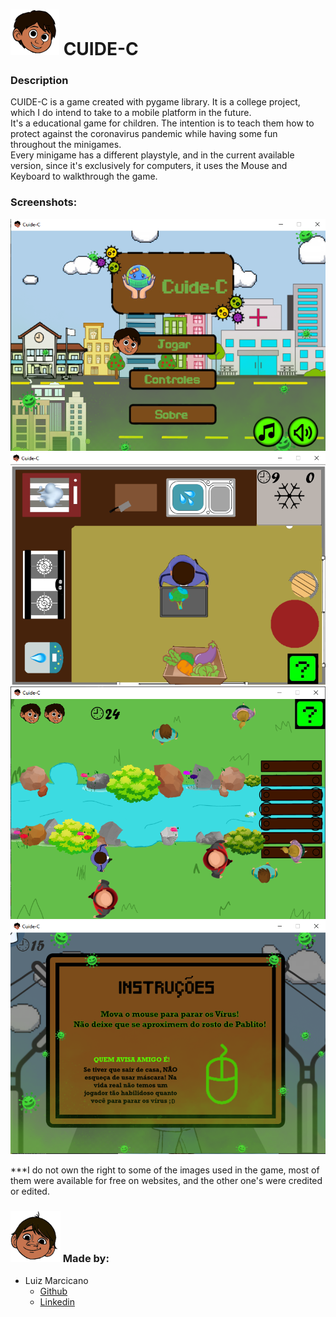 # <img src="https://github.com/luizmarcicano/CUIDEC/blob/master/pers/pablitoapoiado.png"> CUIDE-C

### Description  
CUIDE-C is a game created with pygame library. It is a college project, which I do intend to take to a mobile platform in the future.  
It's a educational game for children. The intention is to teach them how to protect against the coronavirus pandemic while having some fun throughout the minigames.  
Every minigame has a different playstyle, and in the current available version, since it's exclusively for computers, it uses the Mouse and Keyboard to walkthrough the game.   

### Screenshots:    

![alt text][jogo1]  
![alt text][jogo2]  
![alt text][jogo3]  
![alt text][inst]  


[inst]: https://github.com/luizmarcicano/CUIDEC/blob/master/miscelania/captura3.PNG "instruções"
[jogo1]: https://github.com/luizmarcicano/CUIDEC/blob/master/miscelania/captura1.PNG "Screenshot 1"
[jogo2]: https://github.com/luizmarcicano/CUIDEC/blob/master/miscelania/captura2.PNG "Screenshot 2"
[jogo3]: https://github.com/luizmarcicano/CUIDEC/blob/master/miscelania/captura4.PNG "Screenshot 3"



***I do not own the right to some of the images used in the game, most of them were available for free on websites, and the other one's were credited or edited.

[cabeca]: https://github.com/luizmarcicano/CUIDEC/blob/master/pers/cabeca.png  "cabeça"
### ![alt text][cabeca]  Made by:  
- Luiz Marcicano
  - [Github](https://github.com/luizmarcicano)
  - [Linkedin](https://www.linkedin.com/in/luiz-guilherme-lima-marcicano-2889a2170/)
